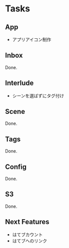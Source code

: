 Tasks
=====

## App

- アプリアイコン制作


## Inbox

Done.


## Interlude

- シーンを選ばずにタグ付け


## Scene

Done.


## Tags

Done.


## Config

Done.


## S3

Done.


## Next Features

- はてブカウント
- はてブへのリンク
